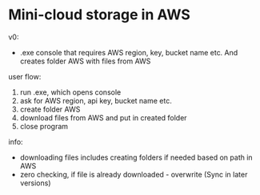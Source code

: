 # Mini-cloud storage in AWS

v0:

- .exe console that requires AWS region, key, bucket name etc. And creates folder AWS with files from AWS

user flow:

1. run .exe, which opens console
2. ask for AWS region, api key, bucket name etc.
3. create folder AWS
4. download files from AWS and put in created folder
5. close program

info:

- downloading files includes creating folders if needed based on path in AWS
- zero checking, if file is already downloaded - overwrite (Sync in later versions)
